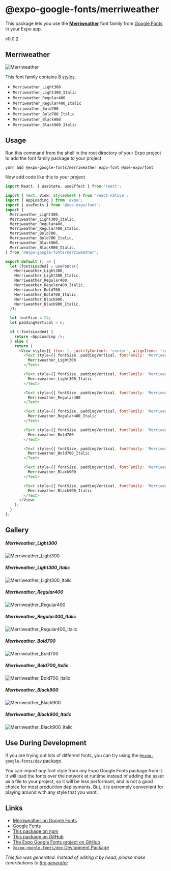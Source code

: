 # @expo-google-fonts/merriweather

This package lets you use the [**Merriweather**](https://fonts.google.com/specimen/Merriweather) font family from [Google Fonts](https://fonts.google.com/) in your Expo app.

v0.0.2

## Merriweather

![Merriweather](./font-family.png)

This font family contains [8 styles](#gallery).

- `Merriweather_Light300`
- `Merriweather_Light300_Italic`
- `Merriweather_Regular400`
- `Merriweather_Regular400_Italic`
- `Merriweather_Bold700`
- `Merriweather_Bold700_Italic`
- `Merriweather_Black900`
- `Merriweather_Black900_Italic`

## Usage

Run this command from the shell in the root directory of your Expo project to add the font family package to your project
```sh
yarn add @expo-google-fonts/merriweather expo-font @use-expo/font
```

Now add code like this to your project
```js
import React, { useState, useEffect } from 'react';

import { Text, View, StyleSheet } from 'react-native';
import { AppLoading } from 'expo';
import { useFonts } from '@use-expo/font';
import {
  Merriweather_Light300,
  Merriweather_Light300_Italic,
  Merriweather_Regular400,
  Merriweather_Regular400_Italic,
  Merriweather_Bold700,
  Merriweather_Bold700_Italic,
  Merriweather_Black900,
  Merriweather_Black900_Italic,
} from '@expo-google-fonts/merriweather';

export default () => {
  let [fontsLoaded] = useFonts({
    Merriweather_Light300,
    Merriweather_Light300_Italic,
    Merriweather_Regular400,
    Merriweather_Regular400_Italic,
    Merriweather_Bold700,
    Merriweather_Bold700_Italic,
    Merriweather_Black900,
    Merriweather_Black900_Italic,
  });

  let fontSize = 24;
  let paddingVertical = 6;

  if (!fontsLoaded) {
    return <AppLoading />;
  } else {
    return (
      <View style={{ flex: 1, justifyContent: 'center', alignItems: 'center' }}>
        <Text style={{ fontSize, paddingVertical, fontFamily: 'Merriweather_Light300' }}>
          Merriweather_Light300
        </Text>

        <Text style={{ fontSize, paddingVertical, fontFamily: 'Merriweather_Light300_Italic' }}>
          Merriweather_Light300_Italic
        </Text>

        <Text style={{ fontSize, paddingVertical, fontFamily: 'Merriweather_Regular400' }}>
          Merriweather_Regular400
        </Text>

        <Text style={{ fontSize, paddingVertical, fontFamily: 'Merriweather_Regular400_Italic' }}>
          Merriweather_Regular400_Italic
        </Text>

        <Text style={{ fontSize, paddingVertical, fontFamily: 'Merriweather_Bold700' }}>
          Merriweather_Bold700
        </Text>

        <Text style={{ fontSize, paddingVertical, fontFamily: 'Merriweather_Bold700_Italic' }}>
          Merriweather_Bold700_Italic
        </Text>

        <Text style={{ fontSize, paddingVertical, fontFamily: 'Merriweather_Black900' }}>
          Merriweather_Black900
        </Text>

        <Text style={{ fontSize, paddingVertical, fontFamily: 'Merriweather_Black900_Italic' }}>
          Merriweather_Black900_Italic
        </Text>
      </View>
    );
  }
};

```

## Gallery

##### Merriweather_Light300
![Merriweather_Light300](./8e88a5324d8b8b44503a016700f8509fb935a78d5668c821daa0092bfea21493.ttf.png)

##### Merriweather_Light300_Italic
![Merriweather_Light300_Italic](./328531f24df7325999a988ae9020486990b3f719e0380ebc4c92287bf487a8ff.ttf.png)

##### Merriweather_Regular400
![Merriweather_Regular400](./7c2d3ddfee4c635410c77868a5443efcbf7f660b64d159ba2cbd7d03f43e02f3.ttf.png)

##### Merriweather_Regular400_Italic
![Merriweather_Regular400_Italic](./ec0e385dcae93a7bfa85adcf27ca8465f179fba9a112e05f07384561b29a4b1a.ttf.png)

##### Merriweather_Bold700
![Merriweather_Bold700](./853dd62f5464fdb7677eeceedf17f771b710501d4fb15dd7076912d7430e92e3.ttf.png)

##### Merriweather_Bold700_Italic
![Merriweather_Bold700_Italic](./acca91ffc59368ee6894a41c9c417f5d2ec9f03c2c181b8e90013e49a401caf4.ttf.png)

##### Merriweather_Black900
![Merriweather_Black900](./aeb362f6ad7c32d24b6a96265394b98c1da77b6620d79ecace57a083ff21c9d2.ttf.png)

##### Merriweather_Black900_Italic
![Merriweather_Black900_Italic](./c6aef6fa65ac3afe1f4e813c13cc623329ddae356f8fa330370e3f1cd754f928.ttf.png)


## Use During Development

If you are trying out lots of different fonts, you can try using the [`@expo-google-fonts/dev` package](https://www.npmjs.com/package/@expo-google-fonts/dev).

You can import *any* font style from any Expo Google Fonts package from it. It will load the fonts
over the network at runtime instead of adding the asset as a file to your project, so it will be 
less performant, and is not a good choice for most production deployments. But, it is extremely convenient
for playing around with any style that you want.

## Links

- [Merriweather on Google Fonts](https://fonts.google.com/specimen/Merriweather)
- [Google Fonts](https://fonts.google.com/)
- [This package on npm](https://www.npmjs.com/package/@expo-google-fonts/merriweather)
- [This package on GitHub](https://github.com/expo/google-fonts/tree/master/font-packages/merriweather)
- [The Expo Google Fonts project on GitHub](https://github.com/expo/google-fonts)
- [`@expo-google-fonts/dev` Devlopment Package](https://github.com/expo/google-fonts/tree/master/font-packages/dev)


*This file was generated. Instead of editing it by head, please make contributions to [the generator](https://github.com/expo/google-fonts/tree/master/packages/generator)*
